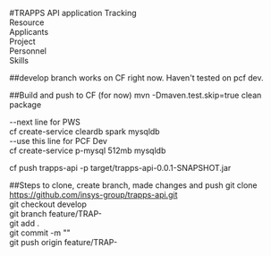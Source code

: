 #TRAPPS API application
Tracking  
Resource  
Applicants  
Project  
Personnel  
Skills  
 
##develop branch works on CF right now. Haven't tested on pcf dev.  

##Build and push to CF (for now) 
mvn -Dmaven.test.skip=true clean package  

--next line for PWS  
cf create-service cleardb spark mysqldb  
--use this line for PCF Dev  
cf create-service p-mysql 512mb mysqldb  

cf push trapps-api -p target/trapps-api-0.0.1-SNAPSHOT.jar  


##Steps to clone, create branch, made changes and push 
git clone https://github.com/insys-group/trapps-api.git  
git checkout develop  
git branch feature/TRAP-<story number>  
git add .  
git commit -m "<some description about your changes>"  
git push origin feature/TRAP-<story number>  
 
